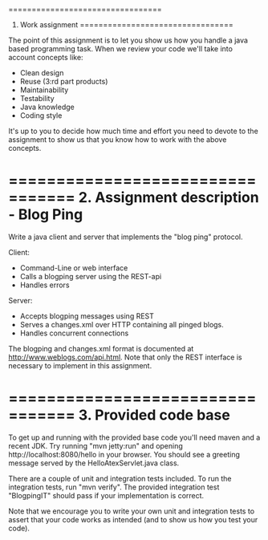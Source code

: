 =================================
1. Work assignment 
=================================

The point of this assignment is to let you show us how you handle a java based programming task. When we review your code we'll take into account concepts like:

 - Clean design
 - Reuse (3:rd part products)
 - Maintainability
 - Testability
 - Java knowledge
 - Coding style

It's up to you to decide how much time and effort you need to devote to the assignment to show us that you know how to work with the above concepts. 

=================================
2. Assignment description - Blog Ping
=================================

Write a java client and server that implements the "blog ping" protocol.

Client:
 - Command-Line or web interface
 - Calls a blogping server using the REST-api
 - Handles errors

Server:
 - Accepts blogping messages using REST
 - Serves a changes.xml over HTTP containing all pinged blogs.
 - Handles concurrent connections

The blogping and changes.xml format is documented at http://www.weblogs.com/api.html. Note that only the REST interface is necessary to implement in this assignment.


=================================
3. Provided code base
=================================

To get up and running with the provided base code you'll need maven and a recent JDK. Try running "mvn jetty:run" and opening http://localhost:8080/hello in your browser. You should see a greeting message served by the HelloAtexServlet.java class.

There are a couple of unit and integration tests included. To run the integration tests, run "mvn verify". The provided integration test "BlogpingIT" should pass if your implementation is correct. 

Note that we encourage you to write your own unit and integration tests to assert that your code works as intended (and to show us how you test your code).
